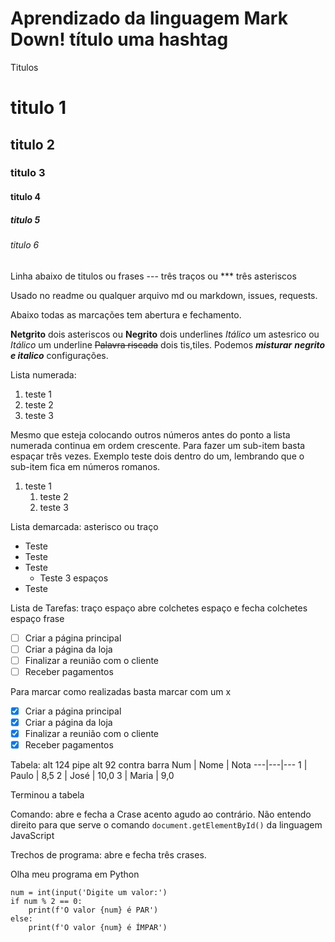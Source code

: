 # Aprendizado da linguagem Mark Down! título uma hashtag

Titulos

# titulo 1
## titulo 2
### titulo 3 
#### titulo 4 
##### titulo 5 
###### titulo 6

Linha abaixo de titulos ou frases
--- três traços ou
*** três asteriscos

Usado no readme ou qualquer arquivo md ou markdown, issues, requests.

Abaixo todas as marcações tem abertura e fechamento.

**Netgrito** dois asteriscos ou
__Negrito__ dois underlines
*Itálico* um astesrico ou
_Itálico_ um underline
~~Palavra riscada~~ dois tis,tiles.
Podemos __*misturar*__ __*negrito e italico*__ configurações.

Lista numerada:
1. teste 1
545. teste 2
2234234. teste 3

Mesmo que esteja colocando outros números antes do ponto a lista numerada continua em ordem crescente. Para fazer um sub-item basta espaçar três vezes. Exemplo teste dois dentro do um, lembrando que o sub-item fica em números romanos.

1. teste 1
   1. teste 2
   1. teste 3

Lista demarcada: asterisco ou traço
* Teste
* Teste
* Teste
   * Teste 3 espaços
* Teste

Lista de Tarefas: traço espaço abre colchetes espaço e fecha colchetes espaço frase
- [ ] Criar a página principal
- [ ] Criar a página da loja
- [ ] Finalizar a reunião com o cliente
- [ ] Receber pagamentos

Para marcar como realizadas basta marcar com um x
- [x] Criar a página principal
- [x] Criar a página da loja
- [x] Finalizar a reunião com o cliente
- [x] Receber pagamentos

Tabela: alt 124 pipe alt 92 contra barra
Num | Nome | Nota 
---|---|---
1 | Paulo | 8,5
2 | José | 10,0
3 | Maria | 9,0

Terminou a tabela

Comando: abre e fecha a Crase acento agudo ao contrário.
Não entendo direito para que serve o comando `document.getElementById()` da linguagem JavaScript

Trechos de programa: abre e fecha três crases.

Olha meu programa em Python

```
num = int(input('Digite um valor:')
if num % 2 == 0:
    print(f'O valor {num} é PAR')
else:
    print(f'O valor {num} é ÍMPAR')

```